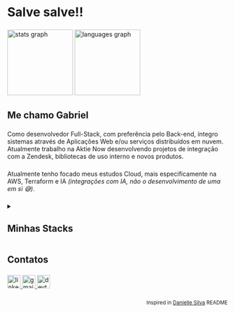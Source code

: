<h1 align="left">Salve salve!!</h1>

###
<div align="left">  
  <img src="https://github-readme-stats.vercel.app/api?hide_title=false&hide_rank=false&show_icons=true&include_all_commits=true&count_private=true&disable_animations=true&theme=github_dark&locale=pt-br&hide_border=true&username=gabrielh-silvestre" height="150" alt="stats graph" />
  <img src="https://github-readme-stats.vercel.app/api/top-langs?locale=pt-br&hide_title=false&layout=compact&card_width=320&langs_count=6&theme=github_dark&hide_border=true&username=gabrielh-silvestre" height="150" alt="languages graph"  />
</div>

###
<h2 align="left">Me chamo Gabriel</h2>

###
<p align="left">Como desenvolvedor Full-Stack, com preferência pelo Back-end, íntegro sistemas através de Aplicações Web e/ou serviços distribuídos em nuvem. Atualmente trabalho na Aktie Now desenvolvendo projetos de integração com a Zendesk, bibliotecas de uso interno e novos produtos.</p>

###
<p align="left">Atualmente tenho focado meus estudos Cloud, mais especificamente na AWS, Terraform e IA <i>(integrações com IA, não o desenvolvimento de uma em si 😅)</i>.</p>

###
<details>

  ###
  <summary><h2 align="left">Minhas Stacks</h2></summary>

  ###
  <h3 align="left">Linguagens</h3>

  ###
  <div align="left">
    <img src="https://cdn.jsdelivr.net/gh/devicons/devicon/icons/javascript/javascript-plain.svg" height="40" width="52" alt="javascript logo"  />
    <img src="https://cdn.jsdelivr.net/gh/devicons/devicon/icons/typescript/typescript-original.svg" height="40" width="52" alt="typescript logo"  />
    <img src="https://cdn.jsdelivr.net/gh/devicons/devicon/icons/html5/html5-original.svg" height="40" width="52" alt="html5 logo"  />
    <img src="https://cdn.jsdelivr.net/gh/devicons/devicon/icons/css3/css3-original.svg" height="40" width="52" alt="css3 logo"  />
  </div>

  ###
  <h3 align="left">Ferramentas de Utilidade</h3>

  ###
  <div align="left">
    <img src="https://cdn.jsdelivr.net/gh/devicons/devicon/icons/linux/linux-original.svg" height="40" width="52" alt="linux logo"  />
    <img src="https://cdn.jsdelivr.net/gh/devicons/devicon/icons/heroku/heroku-original.svg" height="40" width="52" alt="heroku logo"  />
    <img src="https://cdn.jsdelivr.net/gh/devicons/devicon/icons/docker/docker-original.svg" height="40" width="52" alt="docker logo"  />
    <img src="https://cdn.jsdelivr.net/gh/devicons/devicon/icons/git/git-original.svg" height="40" width="52" alt="git logo"  />
    <img src="https://cdn.jsdelivr.net/gh/devicons/devicon/icons/github/github-original.svg" height="40" width="52" alt="github logo"  />
    <img src="https://cdn.jsdelivr.net/gh/devicons/devicon/icons/vscode/vscode-original.svg" height="40" width="52" alt="vscode logo"  />
    <img src="https://cdn.jsdelivr.net/gh/devicons/devicon/icons/jest/jest-plain.svg" height="40" width="52" alt="jest logo"  />
    <img src="https://cdn.jsdelivr.net/gh/devicons/devicon/icons/mocha/mocha-plain.svg" height="40" width="52" alt="mocha logo"  />
  </div>

  ###
  <h3 align="left">Ferramentas Front-end</h3>

  ###
  <div align="left">
    <img src="https://cdn.jsdelivr.net/gh/devicons/devicon/icons/react/react-original.svg" height="40" width="52" alt="react logo"  />
    <img src="https://cdn.jsdelivr.net/gh/devicons/devicon/icons/redux/redux-original.svg" height="40" width="52" alt="redux logo"  />
    <img src="https://cdn.jsdelivr.net/gh/devicons/devicon/icons/nextjs/nextjs-original.svg" height="40" width="52" alt="nextjs logo"  />
    <img src="https://cdn.jsdelivr.net/gh/devicons/devicon/icons/tailwindcss/tailwindcss-plain.svg" height="40" width="52" alt="tailwindcss logo"  />
    <img src="https://avatars.githubusercontent.com/u/20658825?s=200&v=4" alt="styled component" width="40" height="40"/ alt="styled-componet logo"  />
    <img src="https://cdn.jsdelivr.net/gh/devicons/devicon/icons/sass/sass-original.svg" height="40" width="52" alt="sass logo"  />
    <img src="https://avatars.githubusercontent.com/u/49996085?s=200&v=4" alt="Testing Library" width="40" height="40" alt="testing library logo"  />
  </div>

  ###
  <h3 align="left">Ferramentas Back-end</h3>

  ###
  <div align="left">
    <img src="https://cdn.jsdelivr.net/gh/devicons/devicon/icons/nodejs/nodejs-original.svg" height="40" width="52" alt="nodejs logo"  />
    <img src="https://cdn.jsdelivr.net/gh/devicons/devicon/icons/express/express-original.svg" height="40" width="52" alt="express logo"  />
    <img src="https://cdn.jsdelivr.net/gh/devicons/devicon/icons/mysql/mysql-original.svg" height="40" width="52" alt="mysql logo"  />
    <img src="https://cdn.jsdelivr.net/gh/devicons/devicon/icons/mongodb/mongodb-original.svg" height="40" width="52" alt="mongodb logo"  />
    <img src="https://cdn.jsdelivr.net/gh/devicons/devicon/icons/firebase/firebase-plain.svg" height="40" width="40" alt="firebase logo"  />
    <img src="https://external-content.duckduckgo.com/iu/?u=https%3A%2F%2Fseekicon.com%2Ffree-icon-download%2Fprisma_1.png&f=1&nofb=1" height="40" width="52" alt="prisma logo"  />
    <img src="https://cdn.jsdelivr.net/gh/devicons/devicon/icons/sequelize/sequelize-original.svg" height="40" width="52" alt="sequelize logo"  />
  </div>
 
</details>

###
<h2 align="left">Contatos</h2>

###
<div align="left">
  <a href="https://www.linkedin.com/in/gabrielh-silvestre/" target="_blank">
    <img src="https://img.shields.io/static/v1?message=LinkedIn&logo=linkedin&label=&color=0077B5&logoColor=white&labelColor=&style=for-the-badge" height="30" alt="linkedin logo"  />
  </a>
  <a href="mailto:gabriel.h.silvestre11@gmail.com">
    <img src="https://img.shields.io/static/v1?message=Gmail&logo=gmail&label=&color=D14836&logoColor=white&labelColor=&style=for-the-badge" height="30" alt="gmail logo"  />
  </a>
  <a href="https://dev.to/gabrielhsilvestre" target="_blank">
    <img src="https://img.shields.io/static/v1?message=dev.to&logo=dev.to&label=&color=0A0A0A&logoColor=white&labelColor=&style=for-the-badge" height="30" alt="devto logo"  />
  </a>
</div>

###
<sub>
 
 ###
 <p align="right">
  Inspired in <a href="https://github.com/daniellelsilva" target="_black">Danielle Silva</a> README
 </p>
</sub>
